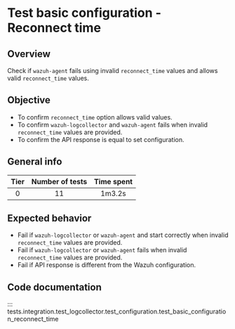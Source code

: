 # Test basic configuration - Reconnect time
## Overview 

Check if `wazuh-agent` fails using invalid `reconnect_time` values and allows valid `reconnect_time` values.

## Objective

- To confirm `reconnect_time` option allows valid values.
- To confirm `wazuh-logcollector` and `wazuh-agent` fails when invalid `reconnect_time` values are provided.
- To confirm the API response is equal to set configuration.

## General info

|Tier | Number of tests | Time spent |
|:--:|:--:|:--:|
| 0 | 11 | 1m3.2s |

## Expected behavior

- Fail if `wazuh-logcollector` or `wazuh-agent` and start correctly when invalid `reconnect_time` values
  are provided.
- Fail if `wazuh-logcollector` or `wazuh-agent` fails when invalid `reconnect_time` values are provided.
- Fail if API response is different from the Wazuh configuration.

## Code documentation

::: tests.integration.test_logcollector.test_configuration.test_basic_configuration_reconnect_time
